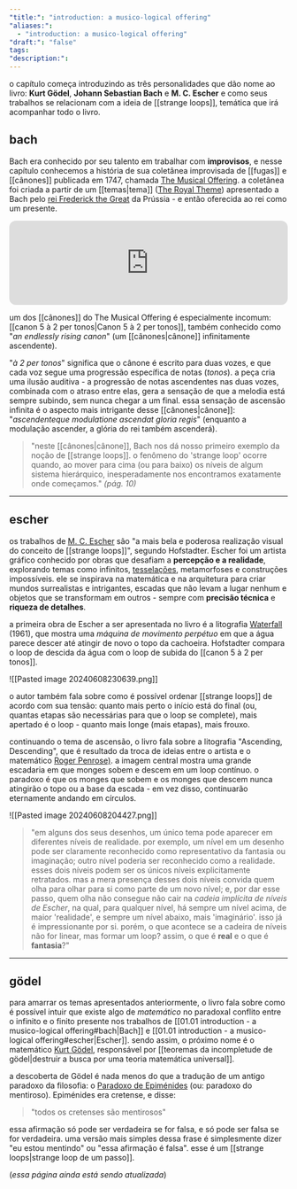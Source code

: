 ```yaml
---
"title:": "introduction: a musico-logical offering"
"aliases:":
  - "introduction: a musico-logical offering"
"draft:": "false"
tags: 
"description:":
---
```

o capítulo começa introduzindo as três personalidades que dão nome ao livro: **Kurt Gödel**, **Johann Sebastian Bach** e **M. C. Escher** e como seus trabalhos se relacionam com a ideia de [[strange loops]], temática que irá acompanhar todo o livro.

## bach
Bach era conhecido por seu talento em trabalhar com **improvisos**, e nesse capítulo conhecemos a história de sua coletânea improvisada de [[fugas]] e [[cânones]] publicada em 1747, chamada [The Musical Offering](https://en.wikipedia.org/wiki/The_Musical_Offering). a coletânea foi criada a partir de um [[temas|tema]] ([The Royal Theme](https://www.youtube.com/watch?v=mJXwNRrDelY)) apresentado a Bach pelo [rei Frederick the Great](https://en.wikipedia.org/wiki/Frederick_the_Great) da Prússia - e então oferecida ao rei como um presente.

<iframe style="border-radius:12px" src="https://open.spotify.com/embed/album/0qoJfNBKhC1dpTOFgALCly?utm_source=generator&theme=0" width="100%" height="152" frameBorder="0" allowfullscreen="" allow="autoplay; clipboard-write; encrypted-media; fullscreen; picture-in-picture" loading="lazy"></iframe>

um dos [[cânones]] do The Musical Offering é especialmente incomum: [[canon 5 à 2 per tonos|Canon 5 à 2 per tonos]], também conhecido como "*an endlessly rising canon*" (um [[cânones|cânone]] infinitamente ascendente).

"*à 2 per tonos*" significa que o cânone é escrito para duas vozes, e que cada voz segue uma progressão específica de notas (*tonos*). a peça cria uma ilusão auditiva - a progressão de notas ascendentes nas duas vozes, combinada com o atraso entre elas, gera a sensação de que a melodia está sempre subindo, sem nunca chegar a um final. essa sensação de ascensão infinita é o aspecto mais intrigante desse [[cânones|cânone]]: "*ascendenteque modulatione ascendat gloria regis*" (enquanto a modulação ascender, a glória do rei também ascenderá).

> "neste [[cânones|cânone]], Bach nos dá nosso primeiro exemplo da noção de [[strange loops]]. o fenômeno do 'strange loop' ocorre quando, ao mover para cima (ou para baixo) os níveis de algum sistema hierárquico, inesperadamente nos encontramos exatamente onde começamos."
> *(pág. 10)*

----
## escher
os trabalhos de [M. C. Escher](https://pt.wikipedia.org/wiki/M._C._Escher) são "a mais bela e poderosa realização visual do conceito de [[strange loops]]", segundo Hofstadter. Escher foi um artista gráfico conhecido por obras que desafiam a **percepção e a realidade**, explorando temas como infinitos, [tesselações](https://pt.wikipedia.org/wiki/Tessela%C3%A7%C3%A3o), metamorfoses e construções impossíveis. ele se inspirava na matemática e na arquitetura para criar mundos surrealistas e intrigantes, escadas que não levam a lugar nenhum e objetos que se transformam em outros - sempre com **precisão técnica** e **riqueza de detalhes**.

a primeira obra de Escher a ser apresentada no livro é a litografia [Waterfall](https://en.wikipedia.org/wiki/Waterfall_(M._C._Escher)) (1961), que mostra uma *máquina de movimento perpétuo* em que a água parece descer até atingir de novo o topo da cachoeira. Hofstadter compara o loop de descida da água com o loop de subida do [[canon 5 à 2 per tonos]].

![[Pasted image 20240608230639.png]]

o autor também fala sobre como é possível ordenar [[strange loops]] de acordo com sua tensão: quanto mais perto o início está do final (ou, quantas etapas são necessárias para que o loop se complete), mais apertado é o loop - quanto mais longe (mais etapas), mais frouxo.

continuando o tema de ascensão, o livro fala sobre a litografia "Ascending, Descending", que é resultado da troca de ideias entre o artista e o matemático [Roger Penrose)](https://pt.wikipedia.org/wiki/Roger_Penrose). a imagem central mostra uma grande escadaria em que monges sobem e descem em um loop contínuo. o paradoxo é que os monges que sobem e os monges que descem nunca atingirão o topo ou a base da escada - em vez disso, continuarão eternamente andando em círculos.

![[Pasted image 20240608204427.png]]

> "em alguns dos seus desenhos, um único tema pode aparecer em diferentes níveis de realidade. por exemplo, um nível em um desenho pode ser claramente reconhecido como representativo da fantasia ou imaginação; outro nível poderia ser reconhecido como a realidade. esses dois níveis podem ser os únicos níveis explicitamente retratados. mas a mera presença desses dois níveis convida quem olha para olhar para si como parte de um novo nível; e, por dar esse passo, quem olha não consegue não cair na *cadeia implícita de níveis de Escher*, na qual, para qualquer nível, há sempre um nível acima, de maior 'realidade', e sempre um nível abaixo, mais 'imaginário'. isso já é impressionante por si. porém, o que acontece se a cadeira de níveis não for linear, mas formar um loop? assim, o que é **real** e o que é **fantasia**?"

------
## gödel
para amarrar os temas apresentados anteriormente, o livro fala sobre como é possível intuir que existe algo de *matemático* no paradoxal conflito entre o infinito e o finito presente nos trabalhos de [[01.01 introduction - a musico-logical offering#bach|Bach]] e [[01.01 introduction - a musico-logical offering#escher|Escher]]. sendo assim, o próximo nome é o matemático [Kurt Gödel](https://pt.wikipedia.org/wiki/Kurt_G%C3%B6del), responsável por [[teoremas da incompletude de gödel|destruir a busca por uma teoria matemática universal]].

a descoberta de Gödel é nada menos do que a tradução de um antigo paradoxo da filosofia: o [Paradoxo de Epiménides](https://pt.wikipedia.org/wiki/Paradoxo_de_Epim%C3%A9nides) (ou: paradoxo do mentiroso). Epiménides era cretense, e disse:

>"todos os cretenses são mentirosos"

essa afirmação só pode ser verdadeira se for falsa, e só pode ser falsa se for verdadeira. uma versão mais simples dessa frase é simplesmente dizer "eu estou mentindo" ou "essa afirmação é falsa". esse é um [[strange loops|strange loop de um passo]].



(*essa página ainda está sendo atualizada*)